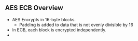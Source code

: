 ## AES ECB Overview
- AES Encrypts in 16-byte blocks.
	- Padding is added to data that is not evenly divisible by 16
- In ECB, each block is encrypted independently.
- 